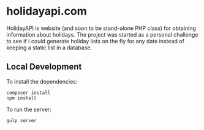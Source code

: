 # holidayapi.com

HolidayAPI is website (and soon to be stand-alone PHP class) for obtaining
information about holidays. The project was started as a personal challenge to
see if I could generate holiday lists on the fly for any date instead of
keeping a static list in a database.

## Local Development

To install the dependencies:

```shell
composer install
npm install
```

To run the server:

```shell
gulp server
```
